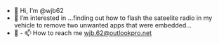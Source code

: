 - 👋 Hi, I’m @wjb62
- 👀 I’m interested in ...finding out how to flash the sateelite radio in my vehicle to remove two unwanted apps that were embedded...
- 🌱 - 📫 How to reach me wjb.62@outlookpro.net

<!---
wjb62/wjb62 is a ✨ special ✨ repository because its `README.md` (this file) appears on your GitHub profile.
You can click the Preview link to take a look at your changes.
--->
